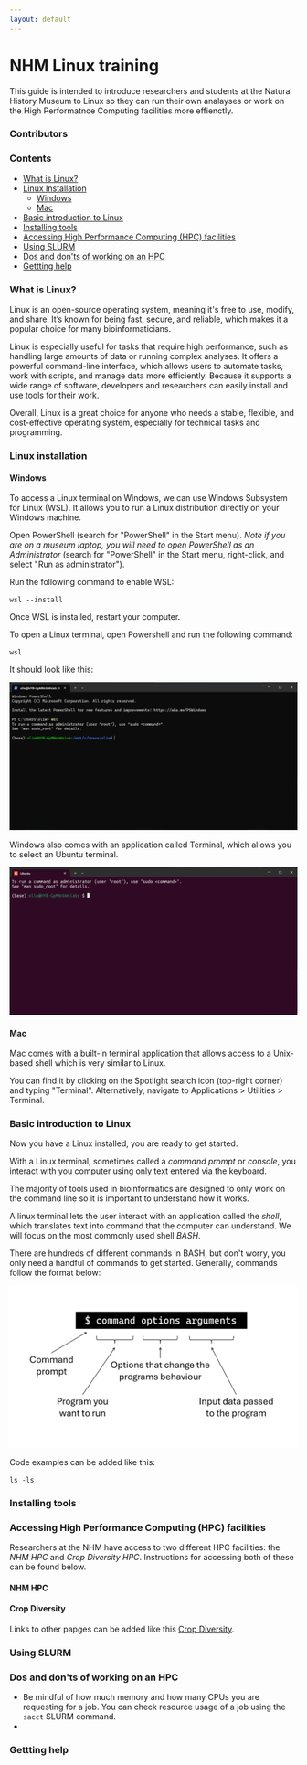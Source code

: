 ```yaml
---
layout: default
---
```


# NHM Linux training

This guide is intended to introduce researchers and students at the Natural History Museum to Linux so they can run their own analayses or work on the High Performatnce Computing facilities more effienctly.

### Contributors

### Contents

 - [What is Linux?](#what-is-linux)
 - [Linux Installation](#linux-installation)
   - [Windows](#windows)
   - [Mac](#mac)
 - [Basic introduction to Linux](#basic-introduction-to-linux)
 - [Installing tools](#installing-tools)
 - [Accessing High Performance Computing (HPC) facilities](#accessing-high-performance-computing-hpc-facilities)
 - [Using SLURM](#using-slurm)
 - [Dos and don'ts of working on an HPC](#dos-and-donts-of-working-on-an-hpc)
 - [Gettting help](#getting-help)

### What is Linux?
Linux is an open-source operating system, meaning it's free to use, modify, and share. It’s known for being fast, secure, and reliable, which makes it a popular choice for many bioinformaticians. 

Linux is especially useful for tasks that require high performance, such as handling large amounts of data or running complex analyses. It offers a powerful command-line interface, which allows users to automate tasks, work with scripts, and manage data more efficiently. Because it supports a wide range of software, developers and researchers can easily install and use tools for their work.

Overall, Linux is a great choice for anyone who needs a stable, flexible, and cost-effective operating system, especially for technical tasks and programming.

### Linux installation

#### Windows

To access a Linux terminal on Windows, we can use Windows Subsystem for Linux (WSL). It allows you to run a Linux distribution directly on your Windows machine.

Open PowerShell (search for "PowerShell" in the Start menu). _Note if you are on a museum laptop, you will need to open PowerShell as an Administrator_ (search for "PowerShell" in the Start menu, right-click, and select "Run as administrator").

Run the following command to enable WSL:

```
wsl --install
```

Once WSL is installed, restart your computer. 

To open a Linux terminal, open Powershell and run the following command:

```
wsl
```

It should look like this:

![Open wsl](images/open_wsl.png)

Windows also comes with an application called Terminal, which allows you to select an Ubuntu terminal.

![Open ubuntu](images/open_ubuntu.png)

#### Mac

Mac comes with a built-in terminal application that allows access to a Unix-based shell which is very similar to Linux. 

You can find it by clicking on the Spotlight search icon (top-right corner) and typing "Terminal". Alternatively, navigate to Applications > Utilities > Terminal.

### Basic introduction to Linux

Now you have a Linux installed, you are ready to get started. 

With a Linux terminal, sometimes called a _command prompt_ or _console_, you interact with you computer using only text entered via the keyboard. 

The majority of tools used in bioinformatics are designed to only work on the command line so it is important to understand how it works. 

A linux terminal lets the user interact with an application called the _shell_, which translates text into command that the computer can understand. We will focus on the most commonly used shell _BASH_. 

There are hundreds of different commands in BASH, but don't worry, you only need a handful of commands to get started. Generally, commands follow the format below:

![Command morphology](images/command_morphology.png)

Code examples can be added like this: 
```
ls -ls
```

### Installing tools

### Accessing High Performance Computing (HPC) facilities

Researchers at the NHM have access to two different HPC facilities: the *NHM HPC* and *Crop Diversity HPC*. Instructions for accessing both of these can be found below.

#### NHM HPC



#### Crop Diversity



Links to other papges can be added like this [Crop Diversity](https://help.cropdiversity.ac.uk/).

### Using SLURM

### Dos and don'ts of working on an HPC
- Be mindful of how much memory and how many CPUs you are requesting for a job. You can check resource usage of a job using the `sacct` SLURM command.
- 

### Gettting help